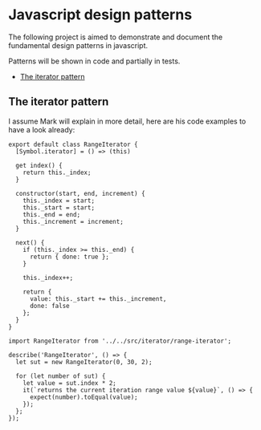 # Javascript design patterns

The following project is aimed to demonstrate and document the fundamental design patterns in javascript.

Patterns will be shown in code and partially in tests.


- [The iterator pattern](#iterator-pattern)


## <a name="markdown-pane"></a>The iterator pattern

I assume Mark will explain in more detail, here are his code examples to have a look already:

```
export default class RangeIterator {
  [Symbol.iterator] = () => (this)

  get index() {
    return this._index;
  }

  constructor(start, end, increment) {
    this._index = start;
    this._start = start;
    this._end = end;
    this._increment = increment;
  }

  next() {
    if (this._index >= this._end) {      
      return { done: true };
    }

    this._index++;

    return {
      value: this._start += this._increment,
      done: false
    };
  }
}
```

```
import RangeIterator from '../../src/iterator/range-iterator';

describe('RangeIterator', () => {
  let sut = new RangeIterator(0, 30, 2);

  for (let number of sut) {
    let value = sut.index * 2;
    it(`returns the current iteration range value ${value}`, () => {
      expect(number).toEqual(value);
    });
  };
});
```
